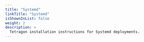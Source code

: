 ```yaml
---
title: "Systemd"
linkTitle: "Systemd"
isShownInList: false
weight: 2
description: >
  Tetragon installation instructions for Systemd deployments.
---
```


